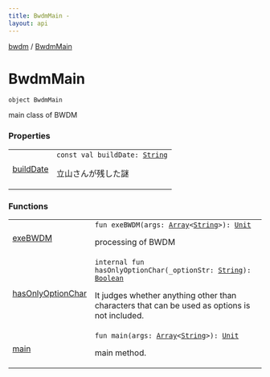 ```yaml
---
title: BwdmMain - 
layout: api
---
```


<div class='api-docs-breadcrumbs'><a href="../index.html">bwdm</a> / <a href="./index.html">BwdmMain</a></div>

# BwdmMain

<div class="signature"><code><span class="keyword">object </span><span class="identifier">BwdmMain</span></code></div>

main class of BWDM

### Properties

<table class="api-docs-table">
<tbody>
<tr>
<td markdown="1">

<a href="build-date.html">buildDate</a>


</td>
<td markdown="1">
<div class="signature"><code><span class="keyword">const</span> <span class="keyword">val </span><span class="identifier">buildDate</span><span class="symbol">: </span><a href="https://kotlinlang.org/api/latest/jvm/stdlib/kotlin/-string/index.html"><span class="identifier">String</span></a></code></div>

立山さんが残した謎


</td>
</tr>
</tbody>
</table>

### Functions

<table class="api-docs-table">
<tbody>
<tr>
<td markdown="1">

<a href="exe-b-w-d-m.html">exeBWDM</a>


</td>
<td markdown="1">
<div class="signature"><code><span class="keyword">fun </span><span class="identifier">exeBWDM</span><span class="symbol">(</span><span class="parameterName" id="bwdm.BwdmMain$exeBWDM(kotlin.Array((kotlin.String)))/args">args</span><span class="symbol">:</span>&nbsp;<a href="https://kotlinlang.org/api/latest/jvm/stdlib/kotlin/-array/index.html"><span class="identifier">Array</span></a><span class="symbol">&lt;</span><a href="https://kotlinlang.org/api/latest/jvm/stdlib/kotlin/-string/index.html"><span class="identifier">String</span></a><span class="symbol">&gt;</span><span class="symbol">)</span><span class="symbol">: </span><a href="https://kotlinlang.org/api/latest/jvm/stdlib/kotlin/-unit/index.html"><span class="identifier">Unit</span></a></code></div>

processing of BWDM


</td>
</tr>
<tr>
<td markdown="1">

<a href="has-only-option-char.html">hasOnlyOptionChar</a>


</td>
<td markdown="1">
<div class="signature"><code><span class="keyword">internal</span> <span class="keyword">fun </span><span class="identifier">hasOnlyOptionChar</span><span class="symbol">(</span><span class="parameterName" id="bwdm.BwdmMain$hasOnlyOptionChar(kotlin.String)/_optionStr">_optionStr</span><span class="symbol">:</span>&nbsp;<a href="https://kotlinlang.org/api/latest/jvm/stdlib/kotlin/-string/index.html"><span class="identifier">String</span></a><span class="symbol">)</span><span class="symbol">: </span><a href="https://kotlinlang.org/api/latest/jvm/stdlib/kotlin/-boolean/index.html"><span class="identifier">Boolean</span></a></code></div>

It judges whether anything other than characters that can be used as options is not included.


</td>
</tr>
<tr>
<td markdown="1">

<a href="main.html">main</a>


</td>
<td markdown="1">
<div class="signature"><code><span class="keyword">fun </span><span class="identifier">main</span><span class="symbol">(</span><span class="parameterName" id="bwdm.BwdmMain$main(kotlin.Array((kotlin.String)))/args">args</span><span class="symbol">:</span>&nbsp;<a href="https://kotlinlang.org/api/latest/jvm/stdlib/kotlin/-array/index.html"><span class="identifier">Array</span></a><span class="symbol">&lt;</span><a href="https://kotlinlang.org/api/latest/jvm/stdlib/kotlin/-string/index.html"><span class="identifier">String</span></a><span class="symbol">&gt;</span><span class="symbol">)</span><span class="symbol">: </span><a href="https://kotlinlang.org/api/latest/jvm/stdlib/kotlin/-unit/index.html"><span class="identifier">Unit</span></a></code></div>

main method.


</td>
</tr>
</tbody>
</table>
